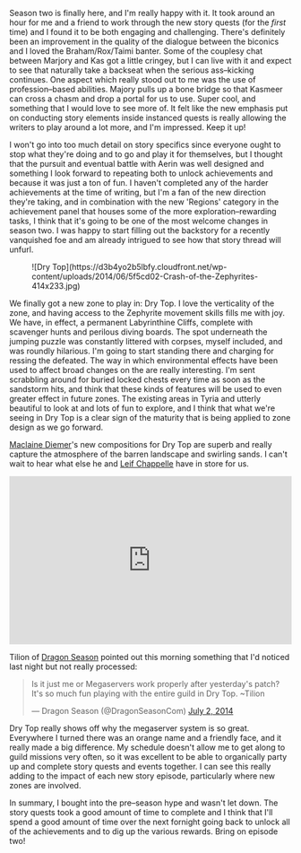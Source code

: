Season two is finally here, and I'm really happy with it. It took around an hour for me and a friend to work through the new story quests (for the *first* time) and I found it to be both engaging and challenging. There's definitely been an improvement in the quality of the dialogue between the biconics and I loved the Braham/Rox/Taimi banter. Some of the couplesy chat between Marjory and Kas got a little cringey, but I can live with it and expect to see that naturally take a backseat when the serious ass–kicking continues. One aspect which really stood out to me was the use of profession–based abilities. Majory pulls up a bone bridge so that Kasmeer can cross a chasm and drop a portal for us to use. Super cool, and something that I would love to see more of. It felt like the new emphasis put on conducting story elements inside instanced quests is really allowing the writers to play around a lot more, and I'm impressed. Keep it up!

I won't go into too much detail on story specifics since everyone ought to stop what they're doing and to go and play it for themselves, but I thought that the pursuit and eventual battle with Aerin was well designed and something I look forward to repeating both to unlock achievements and because it was just a ton of fun. I haven't completed any of the harder achievements at the time of writing, but I'm a fan of the  new direction they're taking, and in combination with the new 'Regions' category in the achievement panel that houses some of the more exploration–rewarding tasks, I think that it's going to be one of the most welcome changes in season two. I was happy to start filling out the backstory for a recently vanquished foe and am already intrigued to see how that story thread will unfurl.

<figure>![Dry Top](https://d3b4yo2b5lbfy.cloudfront.net/wp-content/uploads/2014/06/5f5cd02-Crash-of-the-Zephyrites-414x233.jpg)</figure>

We finally got a new zone to play in: Dry Top. I love the verticality of the zone, and having access to the Zephyrite movement skills fills me with joy. We have, in effect, a permanent Labyrinthine Cliffs, complete with scavenger hunts and perilous diving boards. The spot underneath the jumping puzzle was constantly littered with corpses, myself included, and was roundly hilarious. I'm going to start standing there and charging for ressing the defeated. The way in which environmental effects have been used to affect broad changes on the are really interesting. I'm sent scrabbling around for buried locked chests every time as soon as the sandstorm hits, and think that these kinds of features will be used to even greater effect in future zones. The existing areas in Tyria and utterly beautiful to look at and lots of fun to explore, and I think that what we're seeing in Dry Top is a clear sign of the maturity that is being applied to zone design as we go forward.

[Maclaine Diemer](https://twitter.com/maclainediemer)'s  new compositions for Dry Top are superb and really capture the atmosphere of the barren landscape and swirling sands. I can't wait to hear what else he and [Leif Chappelle](https://twitter.com/kuraine) have in store for us.

<iframe width="100%" height="300" scrolling="no" frameborder="no" src="https://w.soundcloud.com/player/?url=https%3A//api.soundcloud.com/playlists/42100035&amp;auto_play=false&amp;hide_related=false&amp;show_comments=true&amp;show_user=true&amp;show_reposts=false&amp;visual=true"></iframe>

Tilion of [Dragon Season](https://twitter.com/DragonSeasonCom) pointed out this morning something that I'd noticed last night but not really processed:

<blockquote class="twitter-tweet" data-partner="tweetdeck"><p>Is it just me or Megaservers work properly after yesterday&#39;s patch? It&#39;s so much fun playing with the entire guild in Dry Top. ~Tilion</p>&mdash; Dragon Season (@DragonSeasonCom) <a href="https://twitter.com/DragonSeasonCom/statuses/484271967290544128">July 2, 2014</a></blockquote>

Dry Top really shows off why the megaserver system is so great. Everywhere I turned there was an orange name and a friendly face, and it really made a big difference. My schedule doesn't allow me to get along to guild missions very often, so it was excellent to be able to organically party up and complete story quests and events together. I can see this really adding to the impact of each new story episode, particularly where new zones are involved.

In summary, I bought into the pre–season hype and wasn't let down. The story quests took a good amount of time to complete and I think that I'll spend a good amount of time over the next fornight going back to unlock all of the achievements and to dig up the various rewards. Bring on episode two!
